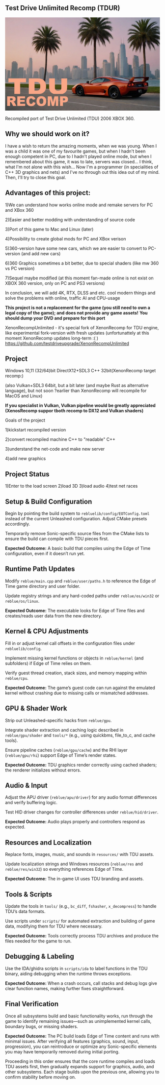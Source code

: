 ## Test Drive Unlimited Recomp (TDUR)
<p align="center">
<img src="https://raw.githubusercontent.com/testdriveupgrade/TDU_rev/refs/heads/main/tdur2.jpg" width="512"/>
 </p>
Recompiled port of Test Drive Unlimited (TDU) 2006 XBOX 360. 

## Why we should work on it?
I have a wish to return the amazing moments, when we was young.
When I was a child it was one of my favourite games, but when I hadn't been enough competent in PC, due to I hadn't played online mode,
but when I remembered about this game, it was to late, servers was closed...
I think, what I'm not alone with this wish...
Now I'm a programmer (in specialities of C++ 3D graphics and nets) and I've no through out this idea out of my mind. 
Then, I'll try to close this goal.

## Advantages of this project:
1)We can understand how works online mode and remake servers for PC and XBox 360

2)Easier and better modding with understanding of source code

3)Port of this game to Mac and Linux (later)

4)Possibility to create global mods for PC and XBox verison 

5)360-version have some new cars, which we are easier to convert to PC-version (and add new cars)

6)360 Graphics sometimes a bit better, due to special shaders (like mw 360 vs PC version)

7)Sequel maybe modified (at this moment fan-made online is not exist on XBOX 360 version, only on PC and PS3 versions) 

In conclusion, we will add 4K, RTX, DLSS and etc. cool modern things and solve the problems with online, traffic AI and CPU-usage

**This project is not a replacement for the game (you still need to own a legal copy of the game); and does not provide any game assets!**
**You should dump your DVD and prepare for this port**

XenonRecompUnlimited - it's special fork of XenonRecomp for TDU engine, like experimental fork-version with fresh updates
 (unfortunattely at this moment XenonRecomp updates long-term :( ) https://github.com/testdriveupgrade/XenonRecompUnlimited

## Project 
Windows 10,11 (32/64)bit
DirectX12+SDL3 C++ 32bit(XenonRecomp target recomp:)

(also Vulkan+SDL3 64bit, but a bit later (and maybe Rust as alternative language), but not soon ?earlier than XenonRecomp will recompile for MacOS and Linux)

**If you specialist in Vulkan, Vulkan pipeline would be greatly appreciated (XenosRecomp suppor tboth recomp to DX12 and Vulkan shaders)**

Goals of the project 

1)kickstart recompiled version

2)convert recompiled machine C++ to "readable" C++

3)understand the net-code and make new server

4)add new graphics

## Project Status
1)Enter to the load screen
2)load 3D
3)load audio
4)test net races



## Setup & Build Configuration

Begin by pointing the build system to `rebluelib/config/EOTConfig.toml` instead of the current Unleashed configuration. Adjust CMake presets accordingly.

Temporarily remove Sonic-specific source files from the CMake lists to ensure the build can compile with TDU pieces first.

**Expected Outcome:** A basic build that compiles using the Edge of Time configuration, even if it doesn’t run yet.

## Runtime Path Updates

Modify `reblue/main.cpp` and `reblue/user/paths.h` to reference the Edge of Time game directory and user folder.

Update registry strings and any hard-coded paths under `reblue/os/win32` or `reblue/os/linux`.

**Expected Outcome:** The executable looks for Edge of Time files and creates/reads user data from the new directory.

## Kernel & CPU Adjustments

Fill in or adjust kernel call offsets in the configuration files under `rebluelib/config`.

Implement missing kernel functions or objects in `reblue/kernel` (and subfolders) if Edge of Time relies on them.

Verify guest thread creation, stack sizes, and memory mapping within `reblue/cpu`.

**Expected Outcome:** The game’s guest code can run against the emulated kernel without crashing due to missing calls or mismatched addresses.

## GPU & Shader Work

Strip out Unleashed-specific hacks from `reblue/gpu`.

Integrate shader extraction and caching logic described in `reblue/gpu/shader` and `tools/*` (e.g., using quickbms, file_to_c, and cache tools).

Ensure pipeline caches (`reblue/gpu/cache`) and the RHI layer (`reblue/gpu/rhi`) support Edge of Time’s render states.

**Expected Outcome:** TDU graphics render correctly using cached shaders; the renderer initializes without errors.

## Audio & Input

Adjust the APU driver (`reblue/apu/driver`) for any audio format differences and verify buffering logic.

Test HID driver changes for controller differences under `reblue/hid/driver`.

**Expected Outcome:** Audio plays properly and controllers respond as expected.

## Resources and Localization

Replace fonts, images, music, and sounds in `resources/` with TDU assets.

Update localization strings and Windows resources (`reblue/res` and `reblue/res/win32`) so everything references Edge of Time.

**Expected Outcome:** The in-game UI uses TDU branding and assets.

## Tools & Scripts

Update the tools in `tools/` (e.g., `bc_diff`, `fshasher`, `x_decompress`) to handle TDU’s data formats.

Use scripts under `scripts/` for automated extraction and building of game data, modifying them for TDU where necessary.

**Expected Outcome:** Tools correctly process TDU archives and produce the files needed for the game to run.

## Debugging & Labeling

Use the IDA/ghidra scripts in `scripts/ida` to label functions in the TDU binary, aiding debugging when the runtime throws exceptions.

**Expected Outcome:** When a crash occurs, call stacks and debug logs give clear function names, making further fixes straightforward.

## Final Verification

Once all subsystems build and basic functionality works, run through the game to identify remaining issues—such as unimplemented kernel calls, boundary bugs, or missing shaders.

**Expected Outcome:** The PC build loads Edge of Time content and runs with minimal issues. After verifying all features (graphics, sound, input, progression), you can reintroduce or optimize any Sonic-specific elements you may have temporarily removed during initial porting.

Proceeding in this order ensures that the core runtime compiles and loads TDU assets first, then gradually expands support for graphics, audio, and other subsystems. Each stage builds upon the previous one, allowing you to confirm stability before moving on.
